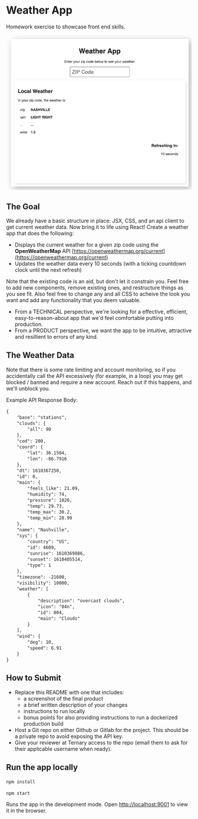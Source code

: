 # Weather App

Homework exercise to showcase front end skills.

![screenshot](./public/weather-screenshot.png)

## The Goal

We already have a basic structure in place: JSX, CSS, and an api client to get current weather data. Now bring it to life using React! Create a weather app that does the following:

- Displays the current weather for a given zip code using the **OpenWeatherMap** API [https://openweathermap.org/current](https://openweathermap.org/current)
- Updates the weather data every 10 seconds (with a ticking countdown clock until the next refresh)

Note that the existing code is an aid, but don't let it constrain you. Feel free to add new components, remove existing ones, and restructure things as you see fit. Also feel free to change any and all CSS to acheive the look you want and add any functionality that you deem valuable.

- From a TECHNICAL perspective, we're looking for a effective, efficient, easy-to-reason-about app that we'd feel comfortable putting into production.
- From a PRODUCT perspective, we want the app to be intuitive, attractive and resillient to errors of any kind.

## The Weather Data

Note that there is some rate limiting and account monitoring, so if you accidentally call the API excessively (for example, in a loop) you may get blocked / banned and require a new account. Reach out if this happens, and we'll unblock you.

Example API Response Body:

```
{
    "base": "stations",
    "clouds": {
        "all": 90
    },
    "cod": 200,
    "coord": {
        "lat": 36.1504,
        "lon": -86.7916
    },
    "dt": 1610367250,
    "id": 0,
    "main": {
        "feels_like": 21.09,
        "humidity": 74,
        "pressure": 1026,
        "temp": 29.73,
        "temp_max": 30.2,
        "temp_min": 28.99
    },
    "name": "Nashville",
    "sys": {
        "country": "US",
        "id": 4609,
        "sunrise": 1610369886,
        "sunset": 1610405514,
        "type": 1
    },
    "timezone": -21600,
    "visibility": 10000,
    "weather": [
        {
            "description": "overcast clouds",
            "icon": "04n",
            "id": 804,
            "main": "Clouds"
        }
    ],
    "wind": {
        "deg": 10,
        "speed": 6.91
    }
}
```

## How to Submit

- Replace this README with one that includes:
  - a screenshot of the final product
  - a brief written description of your changes
  - instructions to run locally
  - bonus points for also providing instructions to run a dockerized production build
- Host a Git repo on either Github or Gitlab for the project. This should be a private repo to avoid exposing the API key.
- Give your reviewer at Ternary access to the repo (email them to ask for their applicable username when ready).

## Run the app locally

`npm install`

`npm start`

Runs the app in the development mode.
Open [http://localhost:9001](http://localhost:9001) to view it in the browser.
